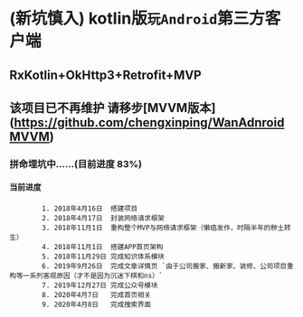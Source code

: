 # (新坑慎入) kotlin版`玩Android`第三方客户端
## RxKotlin+OkHttp3+Retrofit+MVP

## 该项目已不再维护 请移步[MVVM版本] (https://github.com/chengxinping/WanAdnroidMVVM)

### 拼命埋坑中......(目前进度 83%)
#### 当前进度 
            1. 2018年4月16日  搭建项目
            2. 2018年4月17日  封装网络请求框架
            3. 2018年11月1日  重构整个MVP与网络请求框架（懒癌发作，时隔半年的秽土转生）
            4. 2018年11月1日  搭建APP首页架构
            5. 2018年11月29日 完成知识体系模块
            6. 2019年9月26日  完成文章详情页 `由于公司搬家、搬新家、装修、公司项目重构等一系列客观原因（才不是因为沉迷下棋和ns）`
            7. 2019年12月27日 完成公众号模块
            8. 2020年4月7日   完成首页相关
            9. 2020年4月8日   完成搜索界面
